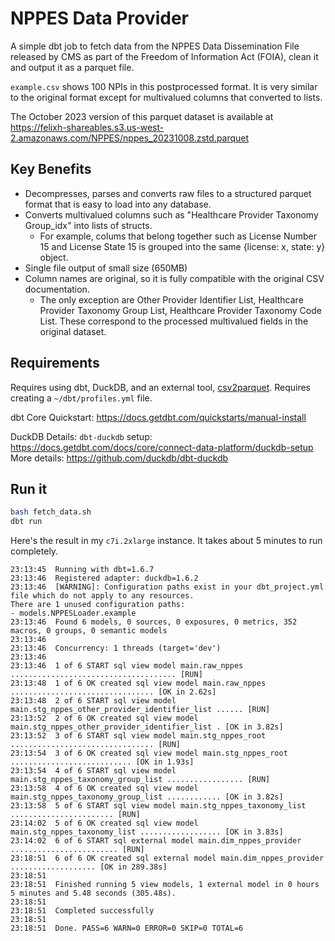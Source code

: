 # NPPES Data Provider

A simple dbt job to fetch data from the NPPES Data Dissemination File released by CMS as part of the Freedom of Information Act (FOIA), clean it and output it as a parquet file. 

`example.csv` shows 100 NPIs in this postprocessed format. It is very similar to the original format except for multivalued columns that converted to lists.

The October 2023 version of this parquet dataset is available at https://felixh-shareables.s3.us-west-2.amazonaws.com/NPPES/nppes_20231008.zstd.parquet

## Key Benefits
- Decompresses, parses and converts raw files to a structured parquet format that is easy to load into any database.
- Converts multivalued columns such as "Healthcare Provider Taxonomy Group_idx" into lists of structs.
    - For example, colums that belong together such as License Number 15 and License State 15 is grouped into the same {license: x, state: y} object.
- Single file output of small size (650MB)
- Column names are original, so it is fully compatible with the original CSV documentation.
    - The only exception are Other Provider Identifier List, Healthcare Provider Taxonomy Group List, Healthcare Provider Taxonomy Code List. These correspond to the processed multivalued fields in the original dataset.

## Requirements
Requires using dbt, DuckDB, and an external tool, [csv2parquet](https://github.com/domoritz/arrow-tools/tree/main/crates/csv2parquet#examples). Requires creating a `~/dbt/profiles.yml` file. 

dbt Core Quickstart: https://docs.getdbt.com/quickstarts/manual-install

DuckDB Details:
`dbt-duckdb` setup: https://docs.getdbt.com/docs/core/connect-data-platform/duckdb-setup
More details: https://github.com/duckdb/dbt-duckdb

## Run it
```bash
bash fetch_data.sh
dbt run
```


Here's the result in my `c7i.2xlarge` instance. It takes about 5 minutes to run completely.

```
23:13:45  Running with dbt=1.6.7
23:13:46  Registered adapter: duckdb=1.6.2
23:13:46  [WARNING]: Configuration paths exist in your dbt_project.yml file which do not apply to any resources.
There are 1 unused configuration paths:
- models.NPPESLoader.example
23:13:46  Found 6 models, 0 sources, 0 exposures, 0 metrics, 352 macros, 0 groups, 0 semantic models
23:13:46  
23:13:46  Concurrency: 1 threads (target='dev')
23:13:46  
23:13:46  1 of 6 START sql view model main.raw_nppes ..................................... [RUN]
23:13:48  1 of 6 OK created sql view model main.raw_nppes ................................ [OK in 2.62s]
23:13:48  2 of 6 START sql view model main.stg_nppes_other_provider_identifier_list ...... [RUN]
23:13:52  2 of 6 OK created sql view model main.stg_nppes_other_provider_identifier_list . [OK in 3.82s]
23:13:52  3 of 6 START sql view model main.stg_nppes_root ................................ [RUN]
23:13:54  3 of 6 OK created sql view model main.stg_nppes_root ........................... [OK in 1.93s]
23:13:54  4 of 6 START sql view model main.stg_nppes_taxonomy_group_list ................. [RUN]
23:13:58  4 of 6 OK created sql view model main.stg_nppes_taxonomy_group_list ............ [OK in 3.82s]
23:13:58  5 of 6 START sql view model main.stg_nppes_taxonomy_list ....................... [RUN]
23:14:02  5 of 6 OK created sql view model main.stg_nppes_taxonomy_list .................. [OK in 3.83s]
23:14:02  6 of 6 START sql external model main.dim_nppes_provider ........................ [RUN]
23:18:51  6 of 6 OK created sql external model main.dim_nppes_provider ................... [OK in 289.38s]
23:18:51  
23:18:51  Finished running 5 view models, 1 external model in 0 hours 5 minutes and 5.48 seconds (305.48s).
23:18:51  
23:18:51  Completed successfully
23:18:51  
23:18:51  Done. PASS=6 WARN=0 ERROR=0 SKIP=0 TOTAL=6
```